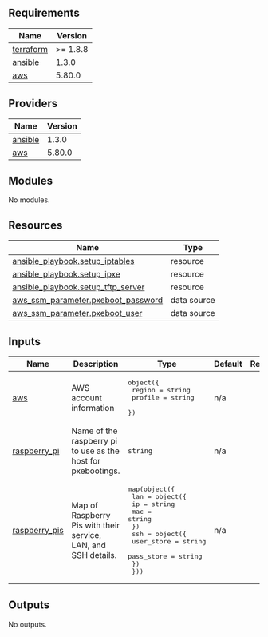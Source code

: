 <!-- BEGIN_TF_DOCS -->
## Requirements

| Name | Version |
|------|---------|
| <a name="requirement_terraform"></a> [terraform](#requirement\_terraform) | >= 1.8.8 |
| <a name="requirement_ansible"></a> [ansible](#requirement\_ansible) | 1.3.0 |
| <a name="requirement_aws"></a> [aws](#requirement\_aws) | 5.80.0 |

## Providers

| Name | Version |
|------|---------|
| <a name="provider_ansible"></a> [ansible](#provider\_ansible) | 1.3.0 |
| <a name="provider_aws"></a> [aws](#provider\_aws) | 5.80.0 |

## Modules

No modules.

## Resources

| Name | Type |
|------|------|
| [ansible_playbook.setup_iptables](https://registry.terraform.io/providers/ansible/ansible/1.3.0/docs/resources/playbook) | resource |
| [ansible_playbook.setup_ipxe](https://registry.terraform.io/providers/ansible/ansible/1.3.0/docs/resources/playbook) | resource |
| [ansible_playbook.setup_tftp_server](https://registry.terraform.io/providers/ansible/ansible/1.3.0/docs/resources/playbook) | resource |
| [aws_ssm_parameter.pxeboot_password](https://registry.terraform.io/providers/hashicorp/aws/5.80.0/docs/data-sources/ssm_parameter) | data source |
| [aws_ssm_parameter.pxeboot_user](https://registry.terraform.io/providers/hashicorp/aws/5.80.0/docs/data-sources/ssm_parameter) | data source |

## Inputs

| Name | Description | Type | Default | Required |
|------|-------------|------|---------|:--------:|
| <a name="input_aws"></a> [aws](#input\_aws) | AWS account information | <pre>object({<br/>    region  = string<br/>    profile = string<br/>  })</pre> | n/a | yes |
| <a name="input_raspberry_pi"></a> [raspberry\_pi](#input\_raspberry\_pi) | Name of the raspberry pi to use as the host for pxebootings. | `string` | n/a | yes |
| <a name="input_raspberry_pis"></a> [raspberry\_pis](#input\_raspberry\_pis) | Map of Raspberry Pis with their service, LAN, and SSH details. | <pre>map(object({<br/>    lan = object({<br/>      ip  = string<br/>      mac = string<br/>    })<br/>    ssh = object({<br/>      user_store = string<br/>      pass_store = string<br/>    })<br/>  }))</pre> | n/a | yes |

## Outputs

No outputs.
<!-- END_TF_DOCS -->